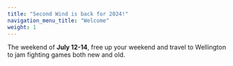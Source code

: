 ```yaml
---
title: "Second Wind is back for 2024!"
navigation_menu_title: "Welcome"
weight: 1
---
```

The weekend of **July 12-14**, free up your weekend and travel to Wellington to jam fighting games both new and old.

